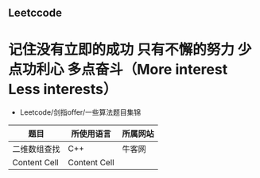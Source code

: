 ## Leetccode
# 记住没有立即的成功 只有不懈的努力 少点功利心 多点奋斗（More interest Less interests） 

* Leetcode/剑指offer/一些算法题目集锦

|题目|所使用语言|所属网站|
|-------------|-----------|---------|
|二维数组查找|C++|牛客网|
|Content Cell|Content Cell|

